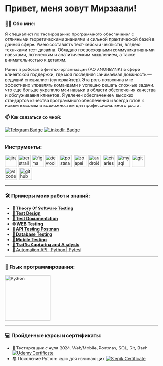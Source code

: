 # Привет, меня зовут Мирзаали!


### 👨‍💻 Обо мне:

Я специалист по тестированию программного обеспечения с отличными теоретическими знаниями и сильной практической базой в данной сфере. Умею составлять тест-кейсы и чеклисты, владею техниками тест дизайна. Обладаю превосходными коммуникативными навыками, логическим и аналитическим мышлением, а также внимательностью к деталям.

Ранее я работал в финтех-организации (АО ANORBANK) в сфере клиентской поддержки, где моя последняя занимаемая должность — ведущий специалист (супервайзер). Эта роль позволила мне эффективно управлять командами и успешно решать сложные задачи, что еще больше укрепило мои навыки в области обеспечения качества и обслуживания клиентов.
Я увлечен обеспечением высоких стандартов качества программного обеспечения и всегда готов к новым вызовам и возможностям для профессионального роста.

#### 📫 Как связаться со мной: 
[![Telegram Badge](https://img.shields.io/badge/Telegram-2CA5E0?style=for-the-badge&logo=telegram&logoColor=white)](https://t.me/abzalovmx)
[![LinkedIn Badge](https://img.shields.io/badge/LinkedIn-0077B5?style=for-the-badge&logo=linkedin&logoColor=white)](https://www.linkedin.com/in/abzalovmx)

---

### Инструменты:

<div>
    <img src="https://cdn.jsdelivr.net/gh/devicons/devicon/icons/jira/jira-original.svg" title="jira" alt="jira" width="40" height="40"/>
    <img src="https://codahosted.io/packs/21236/unversioned/assets/LOGO/ba1091c59bab89cd2fd0f289622731fe16113d7b00905abe64759c313a4b73b76c1b0426076ed76cb74752234c734131df46992d5b8b48fc13e264240e4f7119f736cfeb64df36ded54b5cbf6198b9cadedf18dd0cac5c7dbcd16e6336c29363cd1292ba" title="testrail" alt="tetstrail" width="40" height="40"/>
    <img src="https://cdn.jsdelivr.net/gh/devicons/devicon/icons/figma/figma-original.svg" title="figma" alt="figma" width="40" height="40"/>
    <img src="https://d33wubrfki0l68.cloudfront.net/38b5c953a4667366685d55db55d057c86db1fc54/a0fdc/static/acae6b24d940347661ca901ea07f47c1/chrome-dev-logo-icon.png" title="devtools" alt="devtools" width="40" height="40"/>&nbsp
    <img src="https://seeklogo.com/images/P/postman-logo-0087CA0D15-seeklogo.com.png" title="postman" alt="postman" width="40" height="40"/>&nbsp
    <img src="https://static0.smartbear.co/smartbearbrand/media/images/home/soapui-icon.svg" title="soapui" alt="soapui" width="40" height="40"/>&nbsp
    <img src="https://cdn.jsdelivr.net/gh/devicons/devicon/icons/androidstudio/androidstudio-original.svg" title="android-studio" alt="android-studio" width="40" height="40"/>&nbsp
    <img src="https://cdn.icon-icons.com/icons2/3053/PNG/512/charles_proxy_macos_bigsur_icon_190302.png" title="charles-proxy" alt="charles-proxy" width="40" height="40"/>&nbsp
    <img src="https://cdn.jsdelivr.net/gh/devicons/devicon/icons/mysql/mysql-original.svg" title="mysql" alt="mysql" width="40" height="40"/>&nbsp
    <img src="https://cdn.jsdelivr.net/gh/devicons/devicon/icons/git/git-original.svg" title="git" alt="git" width="40" height="40"/>&nbsp
    <img src="https://cdn.jsdelivr.net/gh/devicons/devicon/icons/vscode/vscode-original.svg" title="vscode" alt="vscode" width="40" height="40"/>&nbsp
    <img src="https://cdn.jsdelivr.net/gh/devicons/devicon/icons/github/github-original.svg" title="github" alt="github" width="40" height="40"/>&nbsp
</div>


---
### 🛠️ Примеры моих работ и знаний:

- [**🧪 Theory Of Software Testing**](https://github.com/abzalovmx/TheoryOfSoftwareTesting)
- [**📐 Test Design**](https://github.com/abzalovmx/TestDesign)
- [**📄 Test Documentation**](https://github.com/abzalovmx/TestDocumentation)
- [**🌐 WEB Testing**](https://github.com/abzalovmx/WEB_Testing)
- [**🔌 API Testing Postman**](https://github.com/abzalovmx/API_TestingPostman)
- [**💾 Database Testing**](https://github.com/abzalovmx/DatabaseTesting)
- [**📱 Mobile Testing**](https://github.com/abzalovmx/MobileTesting)
- [**🚦 Traffic Capturing and Analysis**](https://github.com/abzalovmx/TrafficCapturingAndAnalysis)
- [🤖 Automation API | Python | Pytest ]()
---
### 🐍 Язык программирования:


<img src="https://www.python.org/static/community_logos/python-logo.png" alt="Python" width="150"/>

---

### 💻 Пройденные курсы и сертификаты:
- 🧪 Тестировщик с нуля 2024. Web/Mobile, Postman, SQL, Git, Bash
[![Udemy Certificate](https://img.shields.io/badge/Udemy-Certificate-orange)](https://www.udemy.com/certificate/UC-e74fb6c3-fa66-4798-9030-8d08cbf88a04/)
- 📚 Поколение Python: курс для начинающих
[![Stepik Certificate](https://img.shields.io/badge/Stepik-Certificate-brightgreen)](https://stepik.org/cert/2057745)




